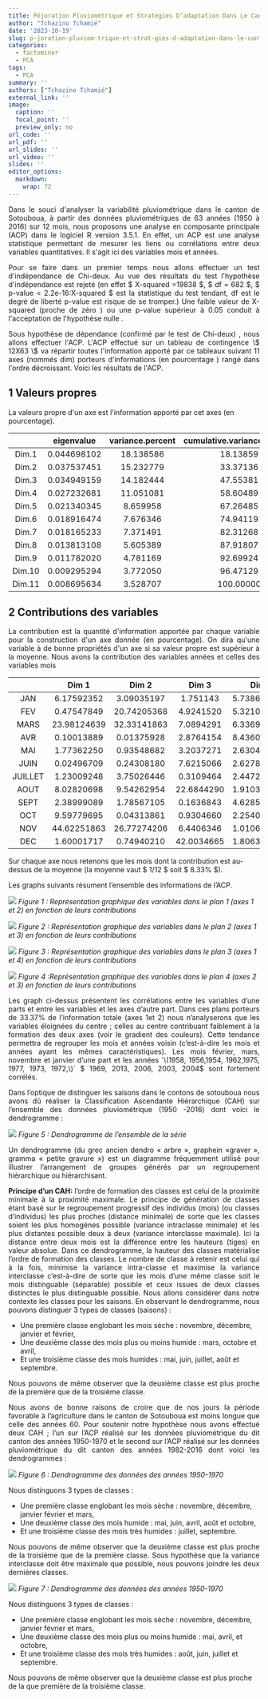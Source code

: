 ```yaml
---
title: Péjoration Pluviométrique et Stratégies D’adaptation Dans Le Canton De Sotouboua
author: "Tchazino Tchamié"
date: '2023-10-19'
slug: p-joration-pluviom-trique-et-strat-gies-d-adaptation-dans-le-canton-de-sotouboua
categories:
  - factominer
  - PCA
tags:
  - PCA
summary: ''
authors: ["Tchazino Tchamié"]
external_link: ''
image:
  caption: ''
  focal_point: ''
  preview_only: no
url_code: ''
url_pdf: ''
url_slides: ''
url_video: ''
slides: ''
editor_options: 
  markdown: 
    wrap: 72
---
```




<p style="text-align: justify">
Dans le souci d'analyser la variabilité pluviométrique dans le canton de
Sotouboua, à partir des données pluviométriques de 63 années (1950 à
2016) sur 12 mois, nous proposons une analyse en composante principale
(ACP) dans le logiciel R version 3.5.1. En effet, un ACP est une analyse
statistique permettant de mesurer les liens ou corrélations entre deux
variables quantitatives. Il s'agit ici des variables mois et années.
</p>

<p style="text-align: justify">
Pour se faire dans un premier temps nous allons effectuer un test
d'indépendance de Chi-deux. Au vue des résultats du test l'hypothèse
d'indépendance est rejeté (en effet $ X-squared =19838 $, $ df = 682
$, $ p-value < 2.2e-16:X-squared $ est la statistique du test
tendant, df est le degré de liberté p-value est risque de se tromper.)
Une faible valeur de X-squared (proche de zéro ) ou une p-value
supérieur à 0.05 conduit à l'acceptation de l'hypothèse nulle .
</p>

<p style="text-align: justify">
Sous hypothèse de dépendance (confirmé par le test de Chi-deux) , nous
allons effectuer l'ACP. L'ACP effectué sur un tableau de contingence \$
12X63 \$ va répartir toutes l'information apporté par ce tableaux
suivant 11 axes (nommés dim) porteurs d'informations (en pourcentage )
rangé dans l'ordre décroissant. Voici les résultats de l'ACP.
</p>

## 1 Valeurs propres

La valeurs propre d'un axe est l'information apporté par cet axes (en
pourcentage).

|        | eigenvalue  | variance.percent | cumulative.variance.percent |
|:------:|:-----------:|:----------------:|:---------------------------:|
| Dim.1  | 0.044698102 |    18.138586     |          18.13859           |
| Dim.2  | 0.037537451 |    15.232779     |          33.37136           |
| Dim.3  | 0.034949159 |    14.182444     |          47.55381           |
| Dim.4  | 0.027232681 |    11.051081     |          58.60489           |
| Dim.5  | 0.021340345 |     8.659958     |          67.26485           |
| Dim.6  | 0.018916474 |     7.676346     |          74.94119           |
| Dim.7  | 0.018165233 |     7.371491     |          82.31268           |
| Dim.8  | 0.013813108 |     5.605389     |          87.91807           |
| Dim.9  | 0.011782020 |     4.781169     |          92.69924           |
| Dim.10 | 0.009295294 |     3.772050     |          96.47129           |
| Dim.11 | 0.008695634 |     3.528707     |          100.00000          |

## 2 Contributions des variables

<p style="text-align: justify">
La contribution est la quantité d'information apportée par chaque
variable pour la construction d'un axe donnée (en pourcentage). On dira
qu'une variable à de bonne propriétés d'un axe si sa valeur propre est
supérieur à la moyenne. Nous avons la contribution des variables années
et celles des variables mois
</p>

|         |    **Dim 1**    |  **Dim 2**  |  **Dim 3**  |   **Dim 4**   |  **Dim 5**  |
|:----------:|:----------:|:----------:|:----------:|:----------:|:----------:|
|   JAN   |   6.17592352    | 3.09035197  |  1.751143   | 5.738692e-01  | 6.79473371  |
|   FEV   |   0.47547849    | 20.74205368 |  4.9241520  | 5.321046e+01  | 1.20198685  |
|  MARS   |   23.98124639   | 32.33141863 |  7.0894291  | 6.336977e+00  | 0.03872369  |
|   AVR   |   0.10013889    | 0.01375928  |  2.8764154  | 8.436081e-04  | 21.63784880 |
|   MAI   |   1.77362250    | 0.93548682  |  3.2037271  | 2.630442e-01  | 6.87885058  |
|  JUIN   |   0.02496709    | 0.24308180  |  7.6215066  | 2.627877e+00  | 0.03021054  |
| JUILLET |   1.23009248    | 3.75026446  |  0.3109464  | 2.447244e-02  | 45.40221126 |
|  AOUT   |   8.02820698    | 9.54262954  | 22.6844290  | 1.910337e+00  | 1.19724118  |
|  SEPT   |   2.38999089    | 1.78567105  |  0.1636843  | 4.628532e+00  | 0.40277272  |
|   OCT   |   9.59779695    | 0.04313861  |  0.9304660  | 2.254031e+00  | 9.32247300  |
|   NOV   |   44.62251863   | 26.77274206 |  6.4406346  | 1.010605e+01  | 3.82981942  |
|   DEC   |   1.60001717    | 0.74940210  | 42.0034665  | 1.806352e+01  | 3.26312826  |



Sur chaque axe nous retenons que les mois  dont la contribution est au-dessus de la moyenne (la moyenne vaut $ 1/12 $ soit $ 8.33% $).

Les graphs suivants résument l’ensemble des informations de l’ACP.


![](images/pca_image.png)
*Figure 1 :   Représentation graphique des variables dans le plan 1 (axes 1 et 2) en fonction de leurs contributions*

![](images/pca_image_2.png)
*Figure 2 :    Représentation graphique des variables dans le plan 2 (axes 1 et 3) en fonction de leurs contributions*


![](images/pca_image_3.png)
*Figure 3 :     Représentation graphique des variables dans le plan 3 (axes 1 et 4) en fonction de leurs contributions*


![](images/pca_image_4.png)
*Figure 4 :Représentation graphique des variables dans le plan 4 (axes 2 et 3) en fonction de leurs contributions*

<p style="text-align: justify">
Les graph ci-dessus présentent  les corrélations entre les variables d’une parts et entre les variables et les axes  d’autre part. Dans ces plans  porteurs  de 33.37% de l’information totale (axes 1et 2) nous n’analyserons que les variables éloignées du centre ; celles au centre contribuant faiblement à la formation des deux axes (voir le gradient des couleurs). Cette tendance permettra   de regrouper les mois et années voisin (c’est-à-dire les mois et années ayant les mêmes caractéristiques).  Les mois février, mars, novembre et janvier d’une part et les années `\(1958, 1956,1954, 1962,1975, 1977, 1973, 1972,\)` $ 1969, 2013, 2006, 2003, 2004$   sont fortement corrélés.
</p>

<p style="text-align: justify">
Dans l’optique de distinguer les saisons dans le contons de sotouboua nous avons dû réaliser la Classification Ascendante Hiérarchique (CAH) sur l’ensemble des données pluviométrique (1950 -2016) dont voici le dendrogramme :

</p>

![](images/pca_image_5.png)
*Figure 5 : Dendrogramme de l’ensemble de la série*

<p style="text-align: justify">
Un dendrogramme (du grec ancien dendro « arbre », graphein «graver », gramma « petite gravure ») est un diagramme fréquemment utilisé pour illustrer l’arrangement de groupes générés par un regroupement hiérarchique ou hiérarchisant.   
</p>

<p style="text-align: justify">
<b>Principe d’un CAH:</b> l’ordre de formation des classes est celui de la proximité minimale à la proximité maximale. Le principe de génération de classes étant basé sur le regroupement progressif des individus (mois) (ou classes d’individus) les plus proches (distance minimale) de sorte que les classes soient les plus homogènes possible (variance intraclasse minimale) et les plus distantes possible deux à deux (variance interclasse maximale). Ici la distance entre deux mois est la différence entre les hauteurs (tiges) en valeur absolue. Dans ce dendrogramme, la hauteur des classes matérialise l’ordre de formation des classes. Le nombre de classe à retenir est celui qui à la fois, minimise la variance intra-classe et maximise la variance interclasse c’est-à-dire de sorte que les mois d’une même classe soit le mois distinguable (séparable) possible et ceux issues de deux classes distinctes le plus distinguable possible. Nous allons considérer dans notre contexte les classes pour les saisons.  En observant le dendrogramme,  nous pouvons distinguer 3 types de classes (saisons) :
</p>

- Une première classe englobant les mois  sèche : novembre, décembre, janvier et février,
- Une deuxième classe des mois plus ou moins humide : mars, octobre et avril,
- Et une troisième classe des mois humides : mai, juin, juillet, août et septembre.

<p style="text-align: justify">
Nous pouvons de même observer que la deuxième classe est plus proche de la première que de la troisième classe.
</p>

<p style="text-align: justify">
Nous avons de bonne raisons de croire que de nos jours la période favorable à l’agriculture dans le canton de Sotouboua est moins longue que celle des années 60.
Pour soutenir notre hypothèse nous avons effectué deux CAH ; l’un sur l’ACP réalisé sur les données pluviométrique du dit canton des années 1950-1970 et le second sur  l’ACP réalisé sur les données pluviométrique du dit canton des années 1982-2016 dont voici les dendrogrammes :
</p>

![](images/pca_image_6.png)
*Figure 6 : Dendrogramme des données des années 1950-1970*


Nous distinguons 3 types de classes :
- Une première classe englobant les mois  sèche : novembre, décembre, janvier février et mars,
- Une deuxième classe des mois  humide : mai, juin, avril, août et octobre,
- Et une troisième classe des mois  très humides : juillet, septembre. 

<p style="text-align: justify">
Nous pouvons de même observer que la deuxième classe est plus proche de la troisième que de la première classe. Sous hypothèse que la variance interclasse doit être maximale que possible, nous pouvons joindre les deux dernières classes.
</p>

![](images/pca_image_7.png)
*Figure 7 : Dendrogramme des données des années 1950-1970*

Nous distinguons 3 types de classes :

- Une première classe englobant les mois  sèche : novembre, décembre, janvier février et mars,
- Une deuxième classe des mois plus ou moins humide : mai, avril, et octobre,
- Et une troisième classe des mois  très humides : août, juin, juillet et septembre. 

Nous pouvons de même observer que la deuxième classe est plus proche de la que première de la troisième classe. 

